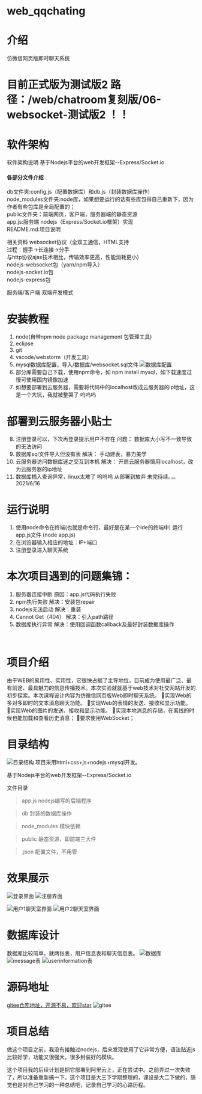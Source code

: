 # web_qqchating

# 介绍
仿微信网页版即时聊天系统

# 目前正式版为测试版2 路径：/web/chatroom复刻版/06-websocket-测试版2 ！！

# 软件架构
软件架构说明
基于Nodejs平台的web开发框架--Express/Socket.io

#### 各部分文件介绍
db文件夹:config.js（配置数据库）和db.js（封装数据库操作）
<br>node_modules文件夹:node库，如果想要运行的话有些库包得自己重新下，因为作者有些包库是全局配置的；
<br>public文件夹：前端网页，客户端，服务器端的静态资源
<br>app.js:服务端 nodejs（Express/Socket.io框架）实现
<br>README.md:项目说明

相关资料
websocket协议（全双工通信，HTML支持
	         <br>过程：握手->长连接->分手
	         <br>与http协议ajax技术相比，传输效率更高，性能消耗更小）
<br>nodejs-websocket包（yarn/npm导入）
<br>nodejs-socket.io包
<br>nodejs-express包

服务端/客户端 双端开发模式

# 安装教程

1.  node(自带npm node package management 包管理工具)
2.  eclipse
3.  git
4.  vscode/webstorm（开发工具）
5.  mysql数据库配置，导入/数据库/websocket.sql文件 
![数据库配置](https://images.gitee.com/uploads/images/2021/0616/180405_91b2b780_7634285.png "屏幕截图.png")
6.  部分库需要自己下载，使用npm命令，如 npm install mysql，如下载速度过慢可使用国内镜像加速
7.  如想要部署到云服务器，需要将代码中的localhost改成云服务器的ip地址，这是一个大坑，我就被整哭了 呜呜呜

# 部署到云服务器小贴士
8.  注册登录可以，下次再登录提示用户不存在
问题： 数据库大小写不一致导致的无法访问
9.  数据库sql文件导入但没有表
解决： 手动建表，暴力美学
10. 云服务器访问数据库迷之交互到本机
解决：  开启云服务器慎用localhost，改为云服务器的ip地址
11. 数据库插入查询异常，linux太难了 呜呜呜 从部署到放弃 
未完待续。。。2021/6/16

# 运行说明

1.  使用node命令在终端(也就是命令行，最好是在某一个ide的终端中)
    运行app.js文件 (node app.js)
2.  在浏览器输入相应的地址：IP+端口
3.  注册登录进入聊天系统


# 本次项目遇到的问题集锦：
1.  服务器连接中断 原因：app.js代码执行失败
2.  npm执行失败 解决：安装包repair
3.  nodejs无法启动 解决：重装
4.  Cannot Get（404） 解决：引入path路径
5.  数据库执行异常 解决：使用回调函数callback及最好封装数据库操作

﻿

# 项目介绍

由于WEB的易用性、实用性，它很快占据了主导地位，目前成为使用最广泛、最有前途、最具魅力的信息传播技术。本次实验就就基于web技术对社交网站开发的初步探索。本次课程设计内容为仿微信网页版Web即时聊天系统。
实现Web的多对多即时的文本消息聊天功能。
实现Web的表情的发送、接收和显示功能。
实现Web的图片的发送、接收和显示功能。
实现本地消息的存储，在离线的时候也能加载和查看历史消息；
要求使用WebSocket；

# 目录结构

![目录结构](https://img-blog.csdnimg.cn/20210325120640129.png?x-oss-process=image/watermark,type_ZmFuZ3poZW5naGVpdGk,shadow_10,text_aHR0cHM6Ly9ibG9nLmNzZG4ubmV0L3dlaXhpbl80MzgyNzM3Ng==,size_16,color_FFFFFF,t_70)
项目采用html+css+js+nodejs+mysql开发。 

基于Nodejs平台的web开发框架--Express/Socket.io

文件目录

>app.js nodejs编写的后端程序

>db 封装的数据库操作

>node_modules 模块依赖

>public 静态资源，即前端三大件

>.json 配置文件，不用管

# 效果展示

![登录界面](https://img-blog.csdnimg.cn/20210325121435992.png?x-oss-process=image/watermark,type_ZmFuZ3poZW5naGVpdGk,shadow_10,text_aHR0cHM6Ly9ibG9nLmNzZG4ubmV0L3dlaXhpbl80MzgyNzM3Ng==,size_16,color_FFFFFF,t_70)
![注册界面](https://img-blog.csdnimg.cn/20210325121458130.png?x-oss-process=image/watermark,type_ZmFuZ3poZW5naGVpdGk,shadow_10,text_aHR0cHM6Ly9ibG9nLmNzZG4ubmV0L3dlaXhpbl80MzgyNzM3Ng==,size_16,color_FFFFFF,t_70)

![用户1聊天室界面](https://img-blog.csdnimg.cn/20210325121329514.png?x-oss-process=image/watermark,type_ZmFuZ3poZW5naGVpdGk,shadow_10,text_aHR0cHM6Ly9ibG9nLmNzZG4ubmV0L3dlaXhpbl80MzgyNzM3Ng==,size_16,color_FFFFFF,t_70)
![用户2聊天室界面](https://img-blog.csdnimg.cn/2021032512134867.png?x-oss-process=image/watermark,type_ZmFuZ3poZW5naGVpdGk,shadow_10,text_aHR0cHM6Ly9ibG9nLmNzZG4ubmV0L3dlaXhpbl80MzgyNzM3Ng==,size_16,color_FFFFFF,t_70)

# 数据库设计

数据库比较简单，就两张表，用户信息表和聊天信息表。
![数据库](https://img-blog.csdnimg.cn/20210325121556516.png)
![message表](https://img-blog.csdnimg.cn/2021032512162651.png?x-oss-process=image/watermark,type_ZmFuZ3poZW5naGVpdGk,shadow_10,text_aHR0cHM6Ly9ibG9nLmNzZG4ubmV0L3dlaXhpbl80MzgyNzM3Ng==,size_16,color_FFFFFF,t_70)
![userinformation表](https://img-blog.csdnimg.cn/20210325121722528.png?x-oss-process=image/watermark,type_ZmFuZ3poZW5naGVpdGk,shadow_10,text_aHR0cHM6Ly9ibG9nLmNzZG4ubmV0L3dlaXhpbl80MzgyNzM3Ng==,size_16,color_FFFFFF,t_70)

# 源码地址

[gitee仓库地址，开源不易，欢迎star](https://gitee.com/hebugui/web_qqchating.git)
![gitee](https://img-blog.csdnimg.cn/20210325122522515.png?x-oss-process=image/watermark,type_ZmFuZ3poZW5naGVpdGk,shadow_10,text_aHR0cHM6Ly9ibG9nLmNzZG4ubmV0L3dlaXhpbl80MzgyNzM3Ng==,size_16,color_FFFFFF,t_70)

# 项目总结

做这个项目之前，我没有接触过nodejs，后来发现使用了它非常方便，语法贴近js比较好学，功能又很强大，很多封装好的模块。

这个项目我的后续计划是把它部署到阿里云上，正在尝试中。之前弄过一次失败了，所以准备重新搞一下。这个项目是大三下学期整理的，课设是大二下做的，感觉也是对自己学习的一种总结吧，记录自己学习的心路历程。